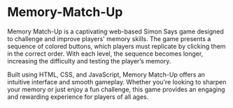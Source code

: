 # Memory-Match-Up
Memory Match-Up is a captivating web-based Simon Says game designed to challenge and improve players' memory skills. The game presents a sequence of colored buttons, which players must replicate by clicking them in the correct order. With each level, the sequence becomes longer, increasing the difficulty and testing the player’s memory.

Built using HTML, CSS, and JavaScript, Memory Match-Up offers an intuitive interface and smooth gameplay. Whether you're looking to sharpen your memory or just enjoy a fun challenge, this game provides an engaging and rewarding experience for players of all ages.
